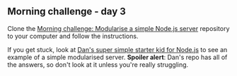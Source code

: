 ## Morning challenge - day 3

Clone the [Morning challenge: Modularise a simple Node.js server](https://github.com/stevehopkinson/modules-challenge) repository to your computer and follow the instructions.

If you get stuck, look at [Dan's super simple starter kid for Node.js](https://github.com/sofer/sssk) to see an example of a simple modularised server. **Spoiler alert**: Dan's repo has all of the answers, so don't look at it unless you're really struggling.